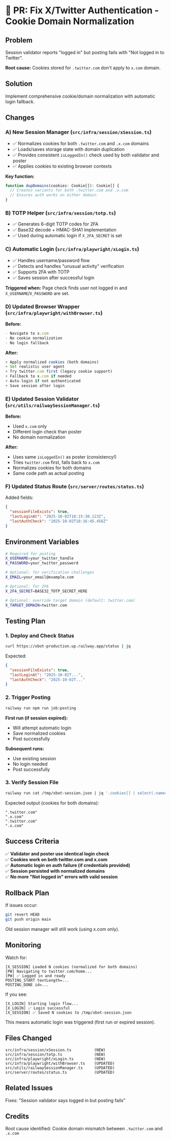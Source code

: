 # 🔐 PR: Fix X/Twitter Authentication - Cookie Domain Normalization

## Problem

Session validator reports "logged in" but posting fails with "Not logged in to Twitter". 

**Root cause:** Cookies stored for `.twitter.com` don't apply to `x.com` domain.

## Solution

Implement comprehensive cookie/domain normalization with automatic login fallback.

## Changes

### A) New Session Manager (`src/infra/session/xSession.ts`)

- ✅ Normalizes cookies for both `.twitter.com` and `.x.com` domains
- ✅ Loads/saves storage state with domain duplication
- ✅ Provides consistent `isLoggedIn()` check used by both validator and poster
- ✅ Applies cookies to existing browser contexts

**Key function:**
```typescript
function dupDomains(cookies: Cookie[]): Cookie[] {
  // Creates variants for both .twitter.com and .x.com
  // Ensures auth works on either domain
}
```

### B) TOTP Helper (`src/infra/session/totp.ts`)

- ✅ Generates 6-digit TOTP codes for 2FA
- ✅ Base32 decode + HMAC-SHA1 implementation
- ✅ Used during automatic login if `X_2FA_SECRET` is set

### C) Automatic Login (`src/infra/playwright/xLogin.ts`)

- ✅ Handles username/password flow
- ✅ Detects and handles "unusual activity" verification
- ✅ Supports 2FA with TOTP
- ✅ Saves session after successful login

**Triggered when:** Page check finds user not logged in and `X_USERNAME`/`X_PASSWORD` are set.

### D) Updated Browser Wrapper (`src/infra/playwright/withBrowser.ts`)

**Before:**
```typescript
- Navigate to x.com
- No cookie normalization
- No login fallback
```

**After:**
```typescript
+ Apply normalized cookies (both domains)
+ Set realistic user agent
+ Try twitter.com first (legacy cookie support)
+ Fallback to x.com if needed
+ Auto-login if not authenticated
+ Save session after login
```

### E) Updated Session Validator (`src/utils/railwaySessionManager.ts`)

**Before:**
- Used `x.com` only
- Different login check than poster
- No domain normalization

**After:**
- Uses same `isLoggedIn()` as poster (consistency!)
- Tries `twitter.com` first, falls back to `x.com`
- Normalizes cookies for both domains
- Same code path as actual posting

### F) Updated Status Route (`src/server/routes/status.ts`)

Added fields:
```json
{
  "sessionFileExists": true,
  "lastLoginAt": "2025-10-02T18:15:30.123Z",
  "lastAuthCheck": "2025-10-02T18:16:45.456Z"
}
```

## Environment Variables

```bash
# Required for posting
X_USERNAME=your_twitter_handle
X_PASSWORD=your_twitter_password

# Optional: for verification challenges
X_EMAIL=your_email@example.com

# Optional: for 2FA
X_2FA_SECRET=BASE32_TOTP_SECRET_HERE

# Optional: override target domain (default: twitter.com)
X_TARGET_DOMAIN=twitter.com
```

## Testing Plan

### 1. Deploy and Check Status
```bash
curl https://xbot-production.up.railway.app/status | jq
```

Expected:
```json
{
  "sessionFileExists": true,
  "lastLoginAt": "2025-10-02T...",
  "lastAuthCheck": "2025-10-02T..."
}
```

### 2. Trigger Posting
```bash
railway run npm run job:posting
```

**First run (if session expired):**
- Will attempt automatic login
- Save normalized cookies
- Post successfully

**Subsequent runs:**
- Use existing session
- No login needed
- Post successfully

### 3. Verify Session File
```bash
railway run cat /tmp/xbot-session.json | jq '.cookies[] | select(.name=="auth_token") | .domain'
```

Expected output (cookies for both domains):
```
".twitter.com"
".x.com"
".twitter.com"
".x.com"
```

## Success Criteria

✅ **Validator and poster use identical login check**  
✅ **Cookies work on both twitter.com and x.com**  
✅ **Automatic login on auth failure (if credentials provided)**  
✅ **Session persisted with normalized domains**  
✅ **No more "Not logged in" errors with valid session**  

## Rollback Plan

If issues occur:
```bash
git revert HEAD
git push origin main
```

Old session manager will still work (using x.com only).

## Monitoring

Watch for:
```
[X_SESSION] Loaded N cookies (normalized for both domains)
[PW] Navigating to twitter.com/home...
[PW] ✅ Logged in and ready
POSTING_START textLength=...
POSTING_DONE id=...
```

If you see:
```
[X_LOGIN] Starting login flow...
[X_LOGIN] ✅ Login successful
[X_SESSION] ✅ Saved N cookies to /tmp/xbot-session.json
```

This means automatic login was triggered (first run or expired session).

## Files Changed

```
src/infra/session/xSession.ts          (NEW)
src/infra/session/totp.ts              (NEW)
src/infra/playwright/xLogin.ts         (NEW)
src/infra/playwright/withBrowser.ts    (UPDATED)
src/utils/railwaySessionManager.ts     (UPDATED)
src/server/routes/status.ts            (UPDATED)
```

## Related Issues

Fixes: "Session validator says logged in but posting fails"

## Credits

Root cause identified: Cookie domain mismatch between `.twitter.com` and `.x.com`

